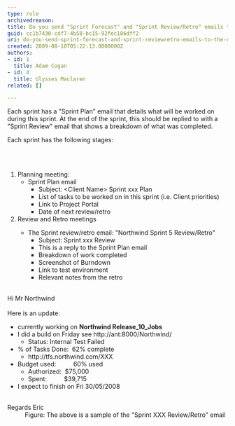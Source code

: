 ```yaml
---
type: rule
archivedreason: 
title: Do you send "Sprint Forecast" and "Sprint Review/Retro" emails to the client?
guid: cc1b7430-cdf7-4b58-bc15-92fec186dff2
uri: do-you-send-sprint-forecast-and-sprint-reviewretro-emails-to-the-client
created: 2009-08-18T05:22:13.0000000Z
authors:
- id: 1
  title: Adam Cogan
- id: 4
  title: Ulysses Maclaren
related: []

---
```



<p>Each sprint has a &quot;Sprint&#160;Plan&quot; email that details what will be worked on during this sprint. At the end of the sprint, this should be replied to with a &quot;Sprint Review&quot; email that shows a breakdown of what was completed.</p>
<p>Each sprint has the following stages&#58;</p>
<br><excerpt class='endintro'></excerpt><br>
<ol><li>Planning meeting&#58; <ul><li>Sprint Plan email <ul><li>Subject&#58; &lt;Client Name&gt; Sprint xxx Plan</li>
<li>List of tasks to be worked on in this sprint (i.e. Client priorities)</li>
<li>Link to Project Portal</li>
<li>Date of next review/retro</li></ul></li></ul></li>
<li>Review and Retro meetings </li>
<ul><li>The Sprint review/retro email&#58; &quot;Northwind Sprint 5 Review/Retro&quot; <ul><li>Subject&#58; Sprint xxx Review</li>
<li>This is a reply to the Sprint Plan email</li>
<li>Breakdown of work completed</li>
<li>Screenshot of Burndown</li>
<li>Link to test environment</li>
<li>Relevant notes from the retro</li></ul></li>
&#160;</ul></ol>
<dl class="good"><dt>Hi Mr Northwind <br><br>Here is an update&#58; <br><ul><li>currently working on <strong>Northwind Release_10_Jobs</strong> </li>
<li>I did a build on Friday see http&#58;//ant&#58;8000/Northwind/ <ul><li>Status&#58; Internal Test Failed </li></ul></li>
<li>% of Tasks Done&#58;&#160; 62% complete <ul><li>http&#58;//tfs.northwind.com/XXX&#160; </li></ul></li>
<li>Budget used&#58;&#160;&#160;&#160;&#160;&#160;&#160;&#160;&#160;&#160; 60% used&#160; <ul><li>Authorized&#58;&#160; $75,000 </li>
<li>Spent&#58;&#160;&#160;&#160;&#160;&#160;&#160;&#160;&#160;&#160; $39,715 </li></ul></li>
<li>I expect to finish on Fri 30/05/2008 </li></ul>
<br>Regards Eric </dt>
<dd>Figure&#58; The above is a sample of the &quot;Sprint XXX Review/Retro&quot; email </dd></dl>


